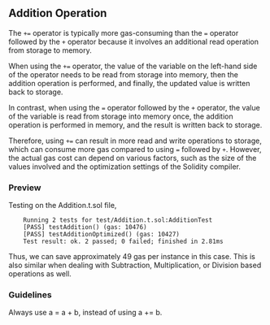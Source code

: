 ## Addition Operation

The `+=` operator is typically more gas-consuming than the `=` operator followed by the `+` operator because it involves an additional read operation from storage to memory.

When using the `+=` operator, the value of the variable on the left-hand side of the operator needs to be read from storage into memory, then the addition operation is performed, and finally, the updated value is written back to storage.

In contrast, when using the `=` operator followed by the `+` operator, the value of the variable is read from storage into memory once, the addition operation is performed in memory, and the result is written back to storage.

Therefore, using `+=` can result in more read and write operations to storage, which can consume more gas compared to using `=` followed by `+`. However, the actual gas cost can depend on various factors, such as the size of the values involved and the optimization settings of the Solidity compiler.

### Preview

Testing on the Addition.t.sol file,

        Running 2 tests for test/Addition.t.sol:AdditionTest
        [PASS] testAddition() (gas: 10476)
        [PASS] testAdditionOptimized() (gas: 10427)
        Test result: ok. 2 passed; 0 failed; finished in 2.81ms

Thus, we can save approximately 49 gas per instance in this case. This is also similar when dealing with Subtraction, Multiplication, or Division based operations as well.

### Guidelines

Always use a = a + b, instead of using a += b.
